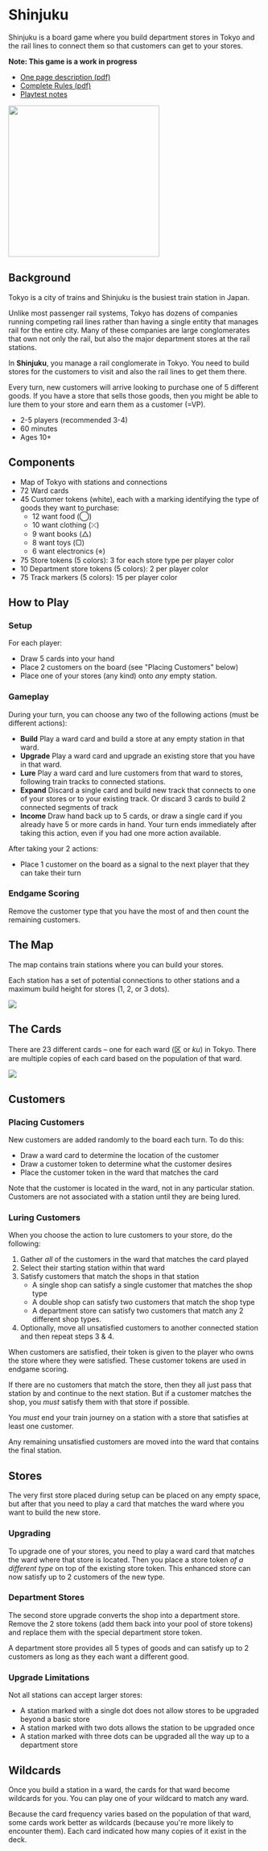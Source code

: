 # Shinjuku

Shinjuku is a board game where you build department stores in Tokyo and the rail lines to connect them
so that customers can get to your stores.

**Note: This game is a work in progress**

* [One page description (pdf)](docs/hippodice/description_shinjuku.pdf)
* [Complete Rules (pdf)](docs/hippodice/rules_shinjuku.pdf)
* [Playtest notes](playtests/playtests.md)

<img src="playtests/images/pt06-0664.jpg" height="300px"/>

## Background

Tokyo is a city of trains and Shinjuku is the busiest train station in Japan.

Unlike most passenger rail systems, Tokyo has dozens of companies running competing rail lines rather than having a single entity that manages rail for the entire city. Many of these companies are large conglomerates that own not only the rail, but also the major department stores at the rail stations.

In **Shinjuku**, you manage a rail conglomerate in Tokyo. You need to build stores for the customers to visit and also the rail lines to get them there.

Every turn, new customers will arrive looking to purchase one of 5 different goods. If you have a store that sells those goods, then you might be able to lure them to your store and earn them as a customer (=VP).

* 2-5 players (recommended 3-4)
* 60 minutes
* Ages 10+

## Components

* Map of Tokyo with stations and connections
* 72 Ward cards
* 45 Customer tokens (white), each with a marking identifying the type of goods they want to purchase:
    * 12 want food (◯)
    * 10 want clothing (⤫)
    * 9 want books (△)
    * 8 want toys (▢)
    * 6 want electronics (⭐︎)
* 75 Store tokens (5 colors): 3 for each store type per player color
* 10 Department store tokens (5 colors): 2 per player color
* 75 Track markers (5 colors): 15 per player color

## How to Play

### Setup

For each player:

* Draw 5 cards into your hand
* Place 2 customers on the board (see "Placing Customers" below)
* Place one of your stores (any kind) onto *any* empty station.

### Gameplay

During your turn, you can choose any two of the following actions (must be different actions):

* **Build** Play a ward card and build a store at any empty station in that ward.
* **Upgrade** Play a ward card and upgrade an existing store that you have in that ward.
* **Lure** Play a ward card and lure customers from that ward to stores, following train tracks to connected stations.
* **Expand** Discard a single card and build new track that connects to one of your stores or to your existing track.
   Or discard 3 cards to build 2 connected segments of track
* **Income** Draw hand back up to 5 cards, or draw a single card if you already have 5 or more cards in hand. Your turn ends immediately after taking this action, even if you had one more action available.

After taking your 2 actions:

* Place 1 customer on the board as a signal to the next player that they can take their turn

### Endgame Scoring

Remove the customer type that you have the most of and then count the remaining customers.

## The Map

The map contains train stations where you can build your stores.

Each station has a set of potential connections to other stations and a maximum build height for stores (1, 2, or 3 dots).

![](tokyo-map.png)

## The Cards

There are 23 different cards – one for each ward (区 or _ku_) in Tokyo.
There are multiple copies of each card based on the population of that ward.

![](images/shinjuku.png)

## Customers

### Placing Customers

New customers are added randomly to the board each turn. To do this:

* Draw a ward card to determine the location of the customer
* Draw a customer token to determine what the customer desires
* Place the customer token in the ward that matches the card

Note that the customer is located in the ward, not in any particular station.
Customers are not associated with a station until they are being lured.

### Luring Customers

When you choose the action to lure customers to your store, do the following:

1. Gather *all* of the customers in the ward that matches the card played
2. Select their starting station within that ward
3. Satisfy customers that match the shops in that station
   * A single shop can satisfy a single customer that matches the shop type
   * A double shop can satisfy two customers that match the shop type
   * A department store can satisfy two customers that match any 2 different shop types.
4. Optionally, move all unsatisfied customers to another connected station and then repeat steps 3 & 4.

When customers are satisfied, their token is given to the player who owns the store where they were
satisfied. These customer tokens are used in endgame scoring.

If there are no customers that match the store, then they all just pass that station by and continue to the next station.
But if a customer matches the shop, you *must* satisfy them with that store if possible.

You *must* end your train journey on a station with a store that satisfies at least one customer.

Any remaining unsatisfied customers are moved into the ward that contains the final station.

## Stores

The very first store placed during setup can be placed on any empty space, but after that
you need to play a card that matches the ward where you want to build the new store.

### Upgrading

To upgrade one of your stores, you need to play a ward card that matches the ward where that store
is located. Then you place a store token *of a different type* on top of the existing store token.
This enhanced store can now satisfy up to 2 customers of the new type.

### Department Stores

The second store upgrade converts the shop into a department store.
Remove the 2 store tokens (add them back into your pool of store tokens) and replace
them with the special department store token.

A department store provides all 5 types of goods and can satisfy up to 2 customers as long as they
each want a different good.

### Upgrade Limitations

Not all stations can accept larger stores:

* A station marked with a single dot does not allow stores to be upgraded beyond a basic store
* A station marked with two dots allows the station to be upgraded once
* A station marked with three dots can be upgraded all the way up to a department store

## Wildcards

Once you build a station in a ward, the cards for that ward become wildcards for you.
You can play one of your wildcard to match any ward.

Because the card frequency varies based on the population of that ward, some cards work better
as wildcards (because you're more likely to encounter them). Each card indicated how many copies
of it exist in the deck.

